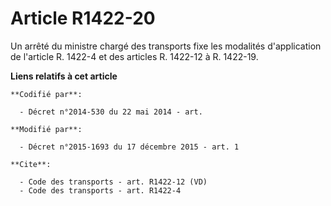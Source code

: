 # Article R1422-20

Un arrêté du ministre chargé des transports fixe les modalités d'application de l'article R. 1422-4 et des articles R.
1422-12 à R. 1422-19.

**Liens relatifs à cet article**

	**Codifié par**:

	  - Décret n°2014-530 du 22 mai 2014 - art.

	**Modifié par**:

	  - Décret n°2015-1693 du 17 décembre 2015 - art. 1

	**Cite**:

	  - Code des transports - art. R1422-12 (VD)
	  - Code des transports - art. R1422-4
